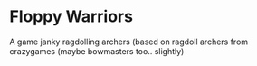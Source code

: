 # Floppy Warriors

A game janky ragdolling archers (based on ragdoll archers from crazygames (maybe bowmasters too.. slightly)
